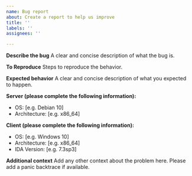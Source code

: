 ```yaml
---
name: Bug report
about: Create a report to help us improve
title: ''
labels: ''
assignees: ''

---
```


**Describe the bug**
A clear and concise description of what the bug is.

**To Reproduce**
Steps to reproduce the behavior.

**Expected behavior**
A clear and concise description of what you expected to happen.

**Server (please complete the following information):**
 - OS: [e.g. Debian 10]
 - Architecture: [e.g. x86_64]

**Client (please complete the following information):**
 - OS: [e.g. Windows 10]
 - Architecture: [e.g. x86_64]
 - IDA Version: [e.g. 7.3sp3]

**Additional context**
Add any other context about the problem here.
Please add a panic backtrace if available.
